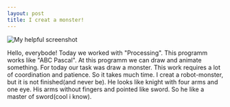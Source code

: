 ```yaml
---
layout: post
title: I creat a monster!
---
```

![My helpful screenshot](http://db.roreport.ru/poringru_300.png)

Hello, everybode! Today we worked with "Processing". This programm works like "ABC Pascal". At this programm we can draw and animate something. For today our task was draw a monster. This work requires a lot of coordination and patience. So it takes much time. 
I creat a robot-monster, but it is not finished(and never be). He looks like knight with four arms and one eye. His arms without fingers and pointed like sword.
So he like a master of sword(cool i know).
